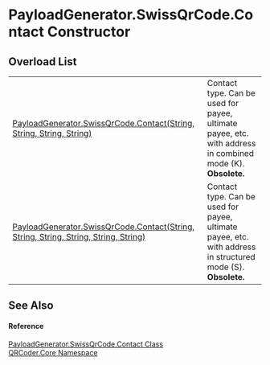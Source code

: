 # PayloadGenerator.SwissQrCode.Contact Constructor


## Overload List
<table>
<tr>
<td><a href="M_QRCoder_Core_PayloadGenerator_SwissQrCode_Contact__ctor.md">PayloadGenerator.SwissQrCode.Contact(String, String, String, String)</a></td>
<td>Contact type. Can be used for payee, ultimate payee, etc. with address in combined mode (K).<br /><strong>Obsolete.</strong></td></tr>
<tr>
<td><a href="M_QRCoder_Core_PayloadGenerator_SwissQrCode_Contact__ctor_1.md">PayloadGenerator.SwissQrCode.Contact(String, String, String, String, String, String)</a></td>
<td>Contact type. Can be used for payee, ultimate payee, etc. with address in structured mode (S).<br /><strong>Obsolete.</strong></td></tr>
</table>

## See Also


#### Reference
<a href="T_QRCoder_Core_PayloadGenerator_SwissQrCode_Contact.md">PayloadGenerator.SwissQrCode.Contact Class</a>  
<a href="N_QRCoder_Core.md">QRCoder.Core Namespace</a>  
